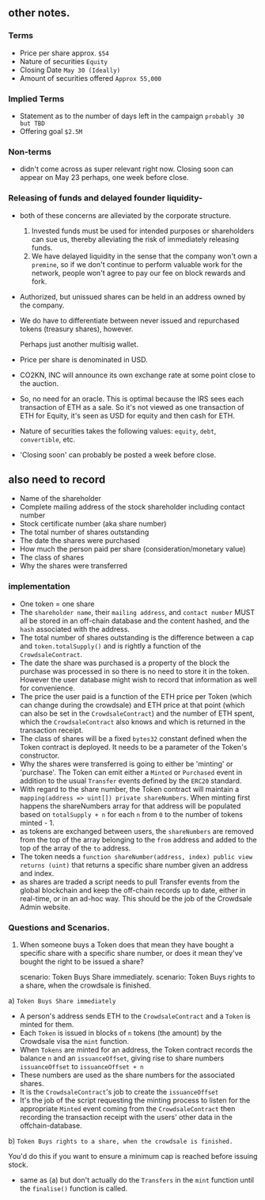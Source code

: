 ## other notes.

### Terms

  - Price per share approx. `$54`
  - Nature of securities `Equity`
  - Closing Date `May 30 (Ideally)`
  - Amount of securities offered `Approx 55,000`

### Implied Terms
  - Statement as to the number of days left in the campaign `probably 30 but TBD`
  - Offering goal `$2.5M`

### Non-terms

* didn't come across as super relevant right now. Closing soon can appear on May 23 perhaps, one week before close.

### Releasing of funds and delayed founder liquidity-

  - both of these concerns are alleviated by the corporate structure.

      1. Invested funds must be used for intended purposes or shareholders can sue us, thereby alleviating the risk of immediately releasing funds.
      2. We have delayed liquidity in the sense that the company won't own a `premine`, so if we don't continue to perform valuable work for the network, people won't agree to pay our fee on block rewards and fork.

  - Authorized, but unissued shares can be held in an address owned by the company.
  - We do have to differentiate between never issued and repurchased tokens (treasury shares), however.

      Perhaps just another multisig wallet.

  - Price per share is denominated in USD.
  - CO2KN, INC will announce its own exchange rate at some point close to the auction.
  - So, no need for an oracle. This is optimal because the IRS sees each transaction of ETH as a sale. So it's not viewed as one transaction of ETH for Equity, it's seen as USD for equity and then cash for ETH.
  - Nature of securities takes the following values: `equity`, `debt`, `convertible`, etc.
  - 'Closing soon' can probably be posted a week before close.

## also need to record

* Name of the shareholder
* Complete mailing address of the stock shareholder including contact number
* Stock certificate number (aka share number)
* The total number of shares outstanding
* The date the shares were purchased
* How much the person paid per share (consideration/monetary value)
* The class of shares
* Why the shares were transferred

### implementation

* One token = one share
* The `shareholder name`, their `mailing address`, and `contact number` MUST all be stored in an off-chain database and the content hashed, and the `hash` associated with the address.
* The total number of shares outstanding is the difference between a cap and `token.totalSupply()` and is rightly a function of the `CrowdsaleContract`.
* The date the share was purchased is a property of the block the purchase was processed in so there is no need to store it in the token. However the user database might wish to record that information as well for convenience.
* The price the user paid is a function of the ETH price per Token (which can change during the crowdsale) and ETH price at that point (which can also be set in the `CrowdsaleContract`) and the number of ETH spent, which the `CrowdsaleContract` also knows and which is returned in the transaction receipt.
* The class of shares will be a fixed `bytes32` constant defined when the Token contract is deployed. It needs to be a parameter of the Token's constructor.
* Why the shares were transferred is going to either be 'minting' or 'purchase'.  The Token can emit either a `Minted` or `Purchased` event in addition to the usual `Transfer` events defined by the `ERC20` standard.
* With regard to the share number, the Token contract will maintain a `mapping(address => uint[]) private shareNumbers`. When minting first happens the shareNumbers array for that address will be populated based on `totalSupply + n` for each `n` from `0` to the number of tokens minted - 1.
* as tokens are exchanged between users, the `shareNumbers` are removed from the top of the array belonging to the `from` address and added to the top of the array of the `to` address.
* The token needs a `function shareNumber(address, index) public view returns (uint)` that returns a specific share number given an address and index.
* as shares are traded a script needs to pull Transfer events from the global blockchain and keep the off-chain records up to date, either in real-time, or in an ad-hoc way.  This should be the job of the Crowdsale Admin website.

### Questions and Scenarios.

1. When someone buys a Token does that mean they have bought a specific share with a specific share number, or does it mean they've bought the right to be issued a share?

    scenario: Token Buys Share immediately.
    scenario: Token Buys rights to a share, when the crowdsale is finished.

a) `Token Buys Share immediately`

* A person's address sends ETH to the `CrowdsaleContract` and a `Token` is minted for them.
* Each `Token` is issued in blocks of `n` tokens (the amount) by the Crowdsale visa the `mint` function.
* When `Tokens` are minted for an address, the Token contract records the balance `n` and an `issuanceOffset`, giving rise to share numbers `issuanceOffset` to `issuanceOffset + n`
* These numbers are used as the share numbers for the associated shares.
* It is the `CrowdsaleContract`'s job to create the `issuanceOffset`
* It's the job of the script requesting the minting process to listen for the appropriate `Minted` event coming from the `CrowdsaleContract` then recording the transaction receipt with the users' other data in the offchain-database.

b) `Token Buys rights to a share, when the crowdsale is finished.`

You'd do this if you want to ensure a minimum cap is reached before issuing stock.

* same as (a) but don't actually do the `Transfers` in the `mint` function until the `finalise()` function is called.
